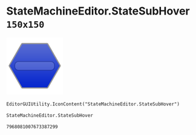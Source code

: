 # StateMachineEditor.StateSubHover `150x150`
<img src="/img/StateMachineEditor.StateSubHover.png" width=150 height=150>

``` CSharp
EditorGUIUtility.IconContent("StateMachineEditor.StateSubHover")
```
```
StateMachineEditor.StateSubHover
```
```
7968081007673387299
```
